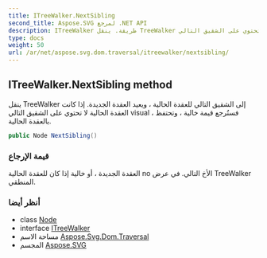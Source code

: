 ```yaml
---
title: ITreeWalker.NextSibling
second_title: Aspose.SVG لمرجع .NET API
description: ITreeWalker طريقة. ينقل TreeWalker إلى الشقيق التالي للعقدة الحالية  ويعيد العقدة الجديدة. إذا كانت العقدة الحالية لا تحتوي على الشقيق التالي visual  فستُرجع قيمة خالية  وتحتفظ بالعقدة الحالية.
type: docs
weight: 50
url: /ar/net/aspose.svg.dom.traversal/itreewalker/nextsibling/
---
```

## ITreeWalker.NextSibling method

ينقل TreeWalker إلى الشقيق التالي للعقدة الحالية ، ويعيد العقدة الجديدة. إذا كانت العقدة الحالية لا تحتوي على الشقيق التالي visual ، فستُرجع قيمة خالية ، وتحتفظ بالعقدة الحالية.

```csharp
public Node NextSibling()
```

### قيمة الإرجاع

العقدة الجديدة ، أو خالية إذا كان للعقدة الحالية no الأخ التالي. في عرض TreeWalker المنطقي.

### أنظر أيضا

* class [Node](../../../aspose.svg.dom/node/)
* interface [ITreeWalker](../)
* مساحة الاسم [Aspose.Svg.Dom.Traversal](../../itreewalker/)
* المجسم [Aspose.SVG](../../../)


